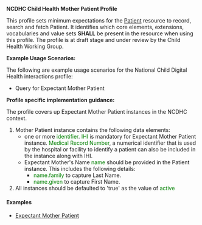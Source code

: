 **NCDHC Child Health Mother Patient Profile**

This profile sets minimum expectations for the [Patient] resource to record, search and fetch Patient. It identifies which core elements, extensions, vocabularies and value sets **SHALL** be present in the resource when using this profile. The profile is at draft stage and under review by the Child Health Working Group. 

**Example Usage Scenarios:**

The following are example usage scenarios for the National Child Digital Health interactions
profile:

-   Query for Expectant Mother Patient


**Profile specific implementation guidance:**

The profile covers up Expectant Mother Patient instances in the NCDHC context. 
 	    

1. Mother Patient instance contains the following data elements:
   * one or more <span style='color:green'> identifier</span>. <span style='color:green'>IHI</span> is mandatory for Expectant Mother Patient instance. <span style='color:green'>Medical Record Number</span>, a numerical identifier that is used by the hospital or facility to identify a patient can also be included in the instance along with IHI.
   * Expectant Mother's Name <span style='color:green'>name</span> should be provided in the Patient instance. This includes the following details:
		*  <span style='color:green'>name.family</span> to capture Last Name.
		*  <span style='color:green'>name.given</span> to capture First Name.
1. All instances should be defaulted to 'true' as the value of <span style='color:green'>active</span>



#### Examples

- [Expectant Mother Patient](ncdhc-patient-mother-example.html)

[Patient]: http://hl7.org/fhir/STU3/patient.html
[extensible]: http://hl7.org/fhir/terminologies.html#extensible
[General Guidance Section]: definitions.html
